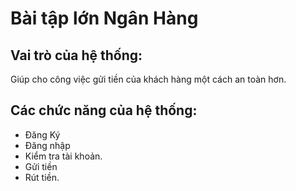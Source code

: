 # Bài tập lớn Ngân Hàng

## Vai trò của hệ thống:
Giúp cho công việc gửi tiền của khách hàng một cách an toàn hơn.

## Các chức năng của hệ thống:
- Đăng Ký
- Đăng nhập
- Kiểm tra tài khoản.
- Gửi tiền
- Rút tiền.
